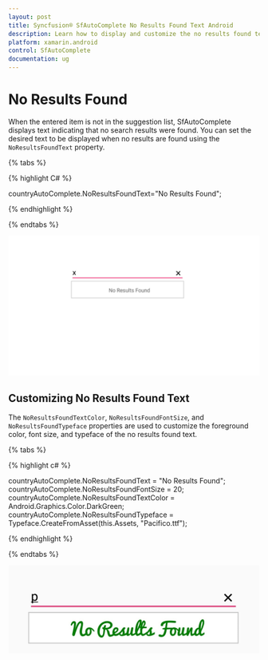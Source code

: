 ```yaml
---
layout: post
title: Syncfusion® SfAutoComplete No Results Found Text Android
description: Learn how to display and customize the no results found text in SfAutoComplete
platform: xamarin.android
control: SfAutoComplete
documentation: ug
---
```


# No Results Found

When the entered item is not in the suggestion list, SfAutoComplete displays text indicating that no search results were found. You can set the desired text to be displayed when no results are found using the `NoResultsFoundText` property.

{% tabs %}

{% highlight C# %}

countryAutoComplete.NoResultsFoundText="No Results Found";
	 
{% endhighlight %}

{% endtabs %}

![No results found example](images/NoResultsFound.png)

## Customizing No Results Found Text

The `NoResultsFoundTextColor`, `NoResultsFoundFontSize`, and `NoResultsFoundTypeface` properties are used to customize the foreground color, font size, and typeface of the no results found text.

{% tabs %}

{% highlight c# %}

countryAutoComplete.NoResultsFoundText = "No Results Found";
countryAutoComplete.NoResultsFoundFontSize = 20;
countryAutoComplete.NoResultsFoundTextColor = Android.Graphics.Color.DarkGreen;
countryAutoComplete.NoResultsFoundTypeface = Typeface.CreateFromAsset(this.Assets, "Pacifico.ttf");

{% endhighlight %}

{% endtabs %}

![No results found customization example](images/NoResultsFound_Customization.jpg)
